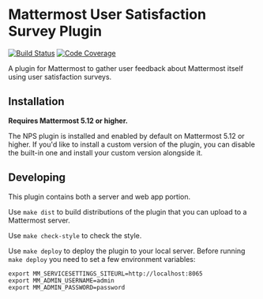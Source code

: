 # Mattermost User Satisfaction Survey Plugin

[![Build Status](https://img.shields.io/circleci/project/github/mattermost/mattermost-plugin-nps/master.svg)](https://circleci.com/gh/mattermost/mattermost-plugin-nps)
[![Code Coverage](https://img.shields.io/codecov/c/github/mattermost/mattermost-plugin-nps/master.svg)](https://codecov.io/gh/mattermost/mattermost-plugin-nps)

A plugin for Mattermost to gather user feedback about Mattermost itself using user satisfaction surveys.

## Installation

__Requires Mattermost 5.12 or higher.__

The NPS plugin is installed and enabled by default on Mattermost 5.12 or higher. If you'd like to install a custom version of the plugin, you can disable the built-in one and install your custom version alongside it.

## Developing 

This plugin contains both a server and web app portion.

Use `make dist` to build distributions of the plugin that you can upload to a Mattermost server.

Use `make check-style` to check the style.

Use `make deploy` to deploy the plugin to your local server. Before running `make deploy` you need to set a few environment variables:

```
export MM_SERVICESETTINGS_SITEURL=http://localhost:8065
export MM_ADMIN_USERNAME=admin
export MM_ADMIN_PASSWORD=password
```
